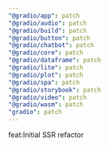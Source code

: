 ```yaml
---
"@gradio/app": patch
"@gradio/audio": patch
"@gradio/build": patch
"@gradio/button": patch
"@gradio/chatbot": patch
"@gradio/core": patch
"@gradio/dataframe": patch
"@gradio/lite": patch
"@gradio/plot": patch
"@gradio/spa": patch
"@gradio/storybook": patch
"@gradio/video": patch
"@gradio/wasm": patch
"gradio": patch
---
```


feat:Initial SSR refactor
